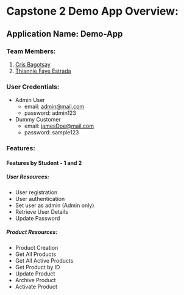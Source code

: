 # Capstone 2 Demo App Overview:
## Application Name: Demo-App
### Team Members:
1. [Cris Bagotsay](https://git.zuitt.co/bagotsaycg)
2. [Thiannie Faye Estrada](https://git.zuitt.co/thianniefayewong.estrada)
### User Credentials:
- Admin User
    - email: admin@mail.com
    - password: admin123
- Dummy Customer
    - email: jamesDoe@mail.com
    - password: sample123

### Features:
#### Features by Student - 1 and 2
##### User Resources:
- User registration
- User authentication
- Set user as admin (Admin only)
- Retrieve User Details
- Update Password

##### Product Resources:
- Product Creation
- Get All Products
- Get All Active Products
- Get Product by ID
- Update Product
- Archive Product
- Activate Product
